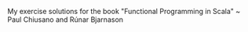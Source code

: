 My exercise solutions for the book "Functional Programming in Scala" ~ Paul Chiusano and Rúnar Bjarnason
